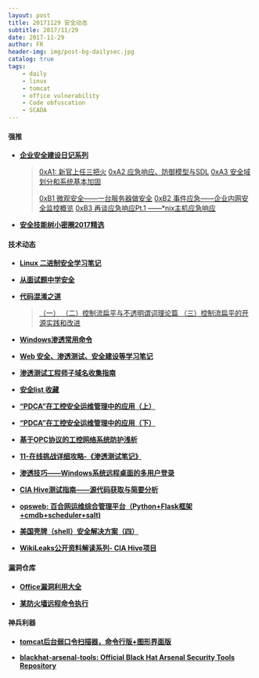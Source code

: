 ```yaml
---
layout: post
title: 20171129 安全动态
subtitle: 2017/11/29
date: 2017-11-29
author: FR
header-img: img/post-bg-dailysec.jpg
catalog: true
tags:
    - daily
    - linux
    - tomcat
    - office vulnerability
    - Code obfuscation
    - SCADA
---
```

#### 强推
- **[企业安全建设日记系列](http://www.example.com)**
  > [0xA1: 新官上任三把火](https://zhuanlan.zhihu.com/p/26485293)
  > [0xA2 应急响应、防御模型与SDL](https://zhuanlan.zhihu.com/p/26542790)
  > [0xA3 安全域划分和系统基本加固](https://zhuanlan.zhihu.com/p/26603906)
  > 
  > [0xB1 微观安全——一台服务器做安全](https://zhuanlan.zhihu.com/p/27363168)
  > [0xB2 事件应急——企业内网安全监控概览](https://zhuanlan.zhihu.com/p/29816766)
  > [0xB3 再谈应急响应Pt.1 ——*nix主机应急响应](https://zhuanlan.zhihu.com/p/29958172)

- **[安全技能树小密圈2017精选](https://github.com/h4ck0ne/security_circle_2017/blob/master/SUMMARY.md)**  

#### 技术动态
- **[Linux 二进制安全学习笔记](https://github.com/JnuSimba/LinuxSecNotes)**

- **[从面试题中学安全](http://www.myh0st.cn/index.php/archives/306/)**

- **[代码混淆之道](http://www.example.com)**
  > [ （一） ](https://bbs.ichunqiu.com/thread-21359-1-1.html)
  > [ （二）控制流扁平与不透明谓词理论篇 ](https://bbs.ichunqiu.com/forum.php?mod=viewthread&tid=23674&highlight=%E4%BB%A3%E7%A0%81%E6%B7%B7%E6%B7%86)
  > [ （三）控制流扁平的开源实践和改进 ](https://bbs.ichunqiu.com/thread-29665-1-1.html?from=sec)

- **[Windows渗透常用命令](http://www.myh0st.cn/index.php/archives/261/)**

- **[Web 安全、渗透测试、安全建设等学习笔记](https://github.com/JnuSimba/MiscSecNotes)**

- **[渗透测试工程师子域名收集指南](http://www.4hou.com/technology/8535.html)**

- **[安全list 收藏](https://github.com/tom0li/collection-document)**

- **[“PDCA”在工控安全运维管理中的应用（上）](https://mp.weixin.qq.com/s/CF8ryNerKG_aPu9n8iZoNA)**

- **[“PDCA”在工控安全运维管理中的应用（下）](https://mp.weixin.qq.com/s/kUCb9g7j33vz0OjUiCUr7g)**

- **[基于OPC协议的工控网络系统防护浅析 ](https://mp.weixin.qq.com/s/G4p5vUh9LZiFvDmvltJ7RA)**

- **[11-在线挑战详细攻略-《渗透测试笔记》](https://bbs.ichunqiu.com/thread-29259-1-1.html?from=sec)**

- **[渗透技巧——Windows系统远程桌面的多用户登录](https://3gstudent.github.io/3gstudent.github.io/%E6%B8%97%E9%80%8F%E6%8A%80%E5%B7%A7-Windows%E7%B3%BB%E7%BB%9F%E8%BF%9C%E7%A8%8B%E6%A1%8C%E9%9D%A2%E7%9A%84%E5%A4%9A%E7%94%A8%E6%88%B7%E7%99%BB%E5%BD%95/)**

- **[CIA Hive测试指南——源代码获取与简要分析](https://3gstudent.github.io/3gstudent.github.io/CIA-Hive%E6%B5%8B%E8%AF%95%E6%8C%87%E5%8D%97-%E6%BA%90%E4%BB%A3%E7%A0%81%E8%8E%B7%E5%8F%96%E4%B8%8E%E7%AE%80%E8%A6%81%E5%88%86%E6%9E%90/)**

- **[opsweb: 百合网运维综合管理平台（Python+Flask框架+cmdb+scheduler+salt)](https://github.com/wylok/opsweb)**

- **[美国壳牌（shell）安全解决方案（四）](https://mp.weixin.qq.com/s/5pLpMRpmJNZ231vJmfsSKQ)**

- **[WikiLeaks公开资料解读系列- CIA Hive项目](https://mp.weixin.qq.com/s/lHpbFoEsuoN32t2rsUvXGw)**

#### 漏洞仓库
- **[Office漏洞利用大全](https://mp.weixin.qq.com/s/Fb64DE0ThynWsjX5-qCTnA)**

- **[某防火墙远程命令执行](https://mp.weixin.qq.com/s/tWYrRniK9P-61nC2kVjAmQ)**

#### 神兵利器
- **[tomcat后台弱口令扫描器，命令行版+图形界面版](https://github.com/magicming200/tomcat-weak-password-scanner)**

- **[blackhat-arsenal-tools: Official Black Hat Arsenal Security Tools Repository](https://github.com/toolswatch/blackhat-arsenal-tools)**
